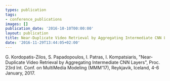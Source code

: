 ```yaml
---
types: publication
tags:
- conference_publications
images: []
publication_date: '2016-10-10T00:00:00'
layout: publication
title: Near-Duplicate Video Retrieval by Aggregating Intermediate CNN Layers
date: '2016-11-29T13:44:05+02:00'
---
```

<p>G. Kordopatis-Zilos, S. Papadopoulos, I. Patras, I. Kompatsiaris, "Near-Duplicate Video Retrieval by Aggregating Intermediate CNN Layers", Proc. 23rd Int. Conf. on MultiMedia Modeling (MMM'17), Reykjavik, Iceland, 4-6 January, 2017.</p>
